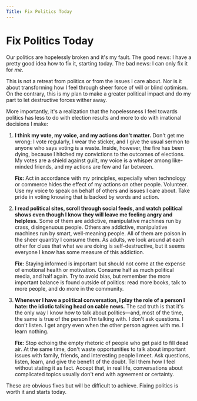 ```yaml
---
Title: Fix Politics Today
---
```


# Fix Politics Today

Our politics are hopelessly broken and it's my fault. The good news: I have a
pretty good idea how to fix it, starting today. The bad news: I can only fix it
for *me*.

This is not a retreat from politics or from the issues I care about. Nor is it
about transforming how I feel through sheer force of will or blind optimism. On
the contrary, this is my plan to make a greater political impact and do my part
to let destructive forces wither away.

More importantly, it's a realization that the hopelessness I feel towards
politics has less to do with election results and more to do with irrational
decisions I make:

1. **I think my vote, my voice, and my actions don't matter.** Don't get me
   wrong: I vote regularly, I wear the sticker, and I give the usual sermon to
   anyone who says voting is a waste. Inside, however, the fire has been dying,
   because I hitched my convictions to the outcomes of elections. My votes are
   a shield against guilt, my voice is a whisper among like-minded friends, and
   my actions are few and far between.

   <span class="fix">**Fix:** Act in accordance with my principles, especially
   when technology or commerce hides the effect of my actions on other people.
   Volunteer. Use my voice to speak on behalf of others and issues I care about.
   Take pride in voting knowing that is backed by words and action.</span>

2. **I read political sites, scroll through social feeds, and watch political
   shows even though I know they will leave me feeling angry and helpless.**
   Some of them are addictive, manipulative machines run by crass, disingenuous
   people. Others are addictive, manipulative machines run by smart,
   well-meaning people. All of them are poison in the sheer quantity I consume
   them. As adults, we look around at each other for clues that what we are
   doing is self-destructive, but it seems everyone I know has some measure of
   this addiction.

   <span class="fix">**Fix:** Staying informed is important but should not come
   at the expense of emotional health or motivation. Consume half as much
   political media, and half again. Try to avoid bias, but remember the more
   important balance is found outside of politics: read more books, talk to more
   people, and do more in the community.</span>

3. **Whenever I have a political conversation, I play the role of a person I
   hate: the idiotic talking head on cable news.** The sad truth is that it's
   the only way I know how to talk about politics—and, most of the time, the
   same is true of the person I'm talking with. I don't ask questions. I don't
   listen. I get angry even when the other person agrees with me. I learn
   nothing.

   <span class="fix">**Fix:** Stop echoing the empty rhetoric of people who get
   paid to fill dead air. At the same time, don't waste opportunities to talk
   about important issues with family, friends, and interesting people I meet.
   Ask questions, listen, learn, and give the benefit of the doubt. Tell them
   how I feel without stating it as fact. Accept that, in real life,
   conversations about complicated topics usually don't end with agreement or
   certainty.</span>

These are obvious fixes but will be difficult to achieve. Fixing politics is
worth it and starts today.
